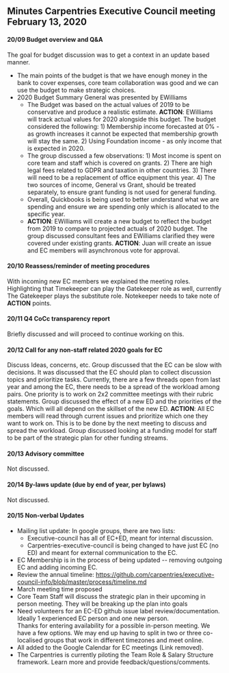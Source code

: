 ## Minutes Carpentries Executive Council meeting February 13, 2020

#### 20/09 Budget overview and Q&A

The goal for budget discussion was to get a context in an update based manner.

* The main points of the budget is that we have enough money in the bank to cover expenses, core team collaboration was good and we can use the budget to make strategic choices.
* 2020 Budget Summary General was presented by EWilliams
  * The Budget was based on the actual values of 2019 to be conservative and produce a realistic estimate. ****ACTION****: EWilliams will track actual values for 2020 alongside this budget. The budget considered the following: 1) Membership income forecasted at 0% - as growth increases it cannot be expected that membership growth will stay the same. 2) Using Foundation income - as only income that is expected in 2020.
  * The group discussed a few observations: 1) Most income is spent on core team and staff which is covered on grants. 2) There are high legal fees related to GDPR and taxation in other countries. 3) There will need to be a replacement of office equipment this year. 4) The two sources of income, General vs Grant, should be treated separately, to ensure grant funding is not used for general funding.
  * Overall, Quickbooks is being used to better understand what we are spending and ensure we are spending only which is allocated to the specific year.
  * **ACTION**: EWilliams will create a new budget to reflect the budget from 2019 to compare to projected actuals of 2020 budget. The group discussed consultant fees and EWilliams clarified they were covered under existing grants. **ACTION**: Juan will create an issue and EC members will asynchronous vote for approval.

#### 20/10 Reassess/reminder of meeting procedures
With incoming new EC members we explained the meeting roles. Highlighting that Timekeeper can play the Gatekeeper role as well, currently The Gatekeeper plays the substitute role. Notekeeper needs to take note of **ACTION** points.

#### 20/11 Q4 CoCc transparency report
Briefly discussed and will proceed to continue working on this.

#### 20/12 Call for any non-staff related 2020 goals for EC
Discuss Ideas, concerns, etc.
Group discussed that the EC can be slow with decisions. It was discussed that the EC should plan to collect discussion topics and prioritize tasks. Currently, there are a few threads open from last year and among the EC, there needs to be a spread of the workload among pairs.
One priority is to work on 2x2 committee meetings with their rubric statements. Group discussed the effect of a new ED and the priorities of the goals. Which will all depend on the skillset of the new ED. **ACTION**: All EC members will read through current issues and prioritize which one they want to work on. This is to be done by the next meeting to discuss and spread the workload. Group discussed looking at a funding model for staff to be part of the strategic plan for other funding streams.

#### 20/13 Advisory committee
Not discussed.

#### 20/14 By-laws update (due by end of year, per bylaws)
Not discussed.

#### 20/15 Non-verbal Updates
* Mailing list update: In google groups, there are two lists:
  - Executive-council has all of EC+ED, meant for internal discussion.
  - Carpentries-executive-council is being changed to have just EC (no ED) and meant for external communication to the EC.
* EC Membership is in the process of being updated -- removing outgoing EC and adding incoming EC.
* Review the annual timeline: https://github.com/carpentries/executive-council-info/blob/master/process/timeline.md
* March meeting time proposed
* Core Team Staff will discuss the strategic plan in their upcoming in person meeting. They will be breaking up the plan into goals
* Need volunteers for an EC-ED github issue label review/documentation. Ideally 1 experienced EC person and one new person.  
Thanks for entering availability for a possible in-person meeting. We have a few options. We may end up having to split in two or three co-localised groups that work in different timezones and meet online.
* All added to the Google Calendar for EC meetings (Link removed).
* The Carpentries is currently piloting the Team Role & Salary Structure framework. Learn more and provide feedback/questions/comments.
